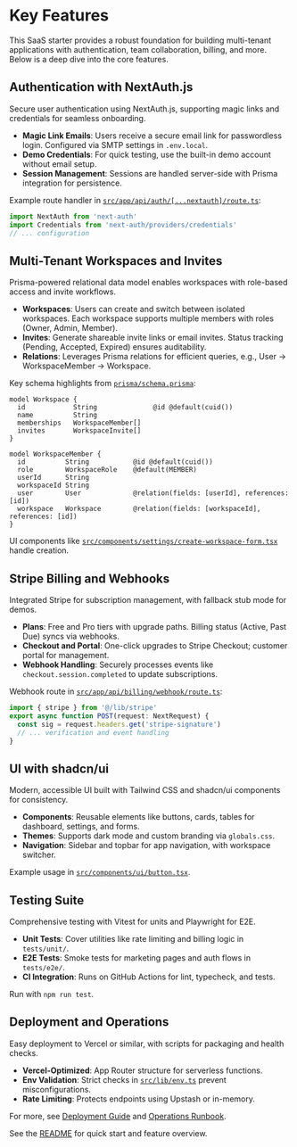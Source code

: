# Key Features

This SaaS starter provides a robust foundation for building multi-tenant applications with authentication, team collaboration, billing, and more. Below is a deep dive into the core features.

## Authentication with NextAuth.js

Secure user authentication using NextAuth.js, supporting magic links and credentials for seamless onboarding.

- **Magic Link Emails**: Users receive a secure email link for passwordless login. Configured via SMTP settings in `.env.local`.
- **Demo Credentials**: For quick testing, use the built-in demo account without email setup.
- **Session Management**: Sessions are handled server-side with Prisma integration for persistence.

Example route handler in [`src/app/api/auth/[...nextauth]/route.ts`](../../../src/app/api/auth/%5B...nextauth%5D/route.ts):
```ts
import NextAuth from 'next-auth'
import Credentials from 'next-auth/providers/credentials'
// ... configuration
```

## Multi-Tenant Workspaces and Invites

Prisma-powered relational data model enables workspaces with role-based access and invite workflows.

- **Workspaces**: Users can create and switch between isolated workspaces. Each workspace supports multiple members with roles (Owner, Admin, Member).
- **Invites**: Generate shareable invite links or email invites. Status tracking (Pending, Accepted, Expired) ensures auditability.
- **Relations**: Leverages Prisma relations for efficient queries, e.g., User → WorkspaceMember → Workspace.

Key schema highlights from [`prisma/schema.prisma`](../../../prisma/schema.prisma):
```prisma
model Workspace {
  id            String              @id @default(cuid())
  name          String
  memberships   WorkspaceMember[]
  invites       WorkspaceInvite[]
}

model WorkspaceMember {
  id          String           @id @default(cuid())
  role        WorkspaceRole    @default(MEMBER)
  userId      String
  workspaceId String
  user        User             @relation(fields: [userId], references: [id])
  workspace   Workspace        @relation(fields: [workspaceId], references: [id])
}
```

UI components like [`src/components/settings/create-workspace-form.tsx`](../../../src/components/settings/create-workspace-form.tsx) handle creation.

## Stripe Billing and Webhooks

Integrated Stripe for subscription management, with fallback stub mode for demos.

- **Plans**: Free and Pro tiers with upgrade paths. Billing status (Active, Past Due) syncs via webhooks.
- **Checkout and Portal**: One-click upgrades to Stripe Checkout; customer portal for management.
- **Webhook Handling**: Securely processes events like `checkout.session.completed` to update subscriptions.

Webhook route in [`src/app/api/billing/webhook/route.ts`](../../../src/app/api/billing/webhook/route.ts):
```ts
import { stripe } from '@/lib/stripe'
export async function POST(request: NextRequest) {
  const sig = request.headers.get('stripe-signature')
  // ... verification and event handling
}
```

## UI with shadcn/ui

Modern, accessible UI built with Tailwind CSS and shadcn/ui components for consistency.

- **Components**: Reusable elements like buttons, cards, tables for dashboard, settings, and forms.
- **Themes**: Supports dark mode and custom branding via `globals.css`.
- **Navigation**: Sidebar and topbar for app navigation, with workspace switcher.

Example usage in [`src/components/ui/button.tsx`](../../../src/components/ui/button.tsx).

## Testing Suite

Comprehensive testing with Vitest for units and Playwright for E2E.

- **Unit Tests**: Cover utilities like rate limiting and billing logic in `tests/unit/`.
- **E2E Tests**: Smoke tests for marketing pages and auth flows in `tests/e2e/`.
- **CI Integration**: Runs on GitHub Actions for lint, typecheck, and tests.

Run with `npm run test`.

## Deployment and Operations

Easy deployment to Vercel or similar, with scripts for packaging and health checks.

- **Vercel-Optimized**: App Router structure for serverless functions.
- **Env Validation**: Strict checks in [`src/lib/env.ts`](../../../src/lib/env.ts) prevent misconfigurations.
- **Rate Limiting**: Protects endpoints using Upstash or in-memory.

For more, see [Deployment Guide](deploy.md) and [Operations Runbook](ops.md).

See the [README](../README.md) for quick start and feature overview.
